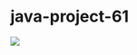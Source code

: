 # java-project-61
<a href="https://codeclimate.com/github/stanislavkonoplev/java-project-61/maintainability"><img src="https://api.codeclimate.com/v1/badges/d7d8ae02b4fced0baac5/maintainability" />
